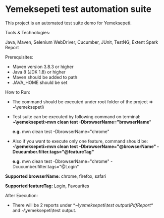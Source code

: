 # Yemeksepeti test automation suite

This project is an automated test suite demo for Yemeksepeti.

Tools & Technologies:

Java, Maven, Selenium WebDriver, Cucumber, JUnit, TestNG, Extent Spark Report

Prerequisites:

  - Maven version 3.8.3 or higher
  - Java 8 (JDK 1.8) or higher
  - Maven should be added to path
  - JAVA_HOME should be set

How to Run:
  
  - The command should be executed under root folder of the project => ~\yemeksepeti\
  - Test suite can be executed by following command on terminal:
    **~\yemeksepeti>mvn clean test -DbrowserName="browserName"**
    
    **e.g.** mvn clean test -DbrowserName="chrome"
  
  - Also if you want to execute only one feature, command should be:
    **~\yemeksepeti>mvn clean test -DbrowserName="@browserName" -Dcucumber.filter.tags="@featureTag"**
    
    **e.g.** mvn clean test -DbrowserName="chrome" -Dcucumber.filter.tags="@Login"
 
 **Supported browserName:** chrome, firefox, safari
 
 **Supported featureTag:** Login, Favourites
 
 After Execution:
 
  - There will be 2 reports under **~\yemeksepeti\test output\PdfReport\** and ~\yemeksepeti\test output\.
 
